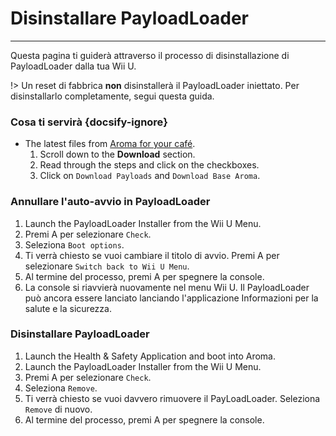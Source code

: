 # Disinstallare PayloadLoader
---
Questa pagina ti guiderà attraverso il processo di disinstallazione di PayloadLoader dalla tua Wii U.

!> Un reset di fabbrica **non** disinstallerà il PayloadLoader iniettato. Per disinstallarlo completamente, segui questa guida.

### Cosa ti servirà {docsify-ignore}

- The latest files from [Aroma for your café](https://aroma.foryour.cafe).
    1. Scroll down to the **Download** section.
    1. Read through the steps and click on the checkboxes.
    1. Click on `Download Payloads` and `Download Base Aroma`.

### Annullare l'auto-avvio in PayloadLoader

1. Launch the PayloadLoader Installer from the Wii U Menu.
1. Premi A per selezionare `Check`.
1. Seleziona `Boot options`.
1. Ti verrà chiesto se vuoi cambiare il titolo di avvio. Premi A per selezionare `Switch back to Wii U Menu`.
1. Al termine del processo, premi A per spegnere la console.
1. La console si riavvierà nuovamente nel menu Wii U. Il PayloadLoader può ancora essere lanciato lanciando l'applicazione Informazioni per la salute e la sicurezza.

### Disinstallare PayloadLoader

1. Launch the Health & Safety Application and boot into Aroma.
1. Launch the PayloadLoader Installer from the Wii U Menu.
1. Premi A per selezionare `Check`.
1. Seleziona `Remove`.
1. Ti verrà chiesto se vuoi davvero rimuovere il PayLoadLoader. Seleziona `Remove` di nuovo.
1. Al termine del processo, premi A per spegnere la console.
